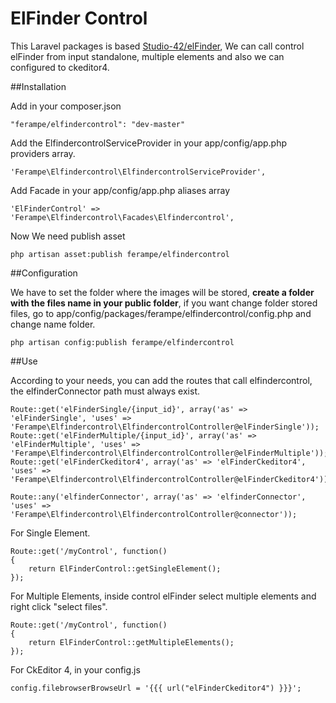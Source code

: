 ElFinder Control
===============

This Laravel packages is based [Studio-42/elFinder](https://github.com/Studio-42/elFinder), We can call control elFinder 
from input standalone, multiple elements and also we can configured to ckeditor4.

##Installation

Add in your composer.json

```
"ferampe/elfindercontrol": "dev-master"
```

Add the ElfindercontrolServiceProvider in your app/config/app.php providers array.

```
'Ferampe\Elfindercontrol\ElfindercontrolServiceProvider',
```

Add Facade in your app/config/app.php aliases array

```
'ElFinderControl' => 'Ferampe\Elfindercontrol\Facades\Elfindercontrol',
```

Now We need publish asset

```
php artisan asset:publish ferampe/elfindercontrol
```

##Configuration

We have to set the folder where the images will be stored, **create a folder with the files name in your public folder**, if you want change folder stored files, go to app/config/packages/ferampe/elfindercontrol/config.php and change name folder.

```
php artisan config:publish ferampe/elfindercontrol
```

##Use

According to your needs, you can add the routes that call elfindercontrol, the elfinderConnector path must always exist.

```
Route::get('elFinderSingle/{input_id}', array('as' => 'elFinderSingle', 'uses' => 'Ferampe\Elfindercontrol\ElfindercontrolController@elFinderSingle'));
Route::get('elFinderMultiple/{input_id}', array('as' => 'elFinderMultiple', 'uses' => 'Ferampe\Elfindercontrol\ElfindercontrolController@elFinderMultiple'));
Route::get('elFinderCkeditor4', array('as' => 'elFinderCkeditor4', 'uses' => 'Ferampe\Elfindercontrol\ElfindercontrolController@elFinderCkeditor4'));

Route::any('elfinderConnector', array('as' => 'elfinderConnector', 'uses' => 'Ferampe\Elfindercontrol\ElfindercontrolController@connector'));

```

For Single Element.

```
Route::get('/myControl', function() 
{
    return ElFinderControl::getSingleElement();
});
```

For Multiple Elements, inside control elFinder select multiple elements and right click "select files".

```
Route::get('/myControl', function() 
{
    return ElFinderControl::getMultipleElements();
});
```

For CkEditor 4, in your config.js

```
config.filebrowserBrowseUrl = '{{{ url("elFinderCkeditor4") }}}';
```

